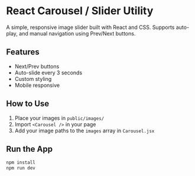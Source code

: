 # React Carousel / Slider Utility

A simple, responsive image slider built with React and CSS. Supports auto-play, and manual navigation using Prev/Next buttons.

## Features

- Next/Prev buttons
- Auto-slide every 3 seconds
- Custom styling
- Mobile responsive

## How to Use

1. Place your images in `public/images/`
2. Import `<Carousel />` in your page
3. Add your image paths to the `images` array in `Carousel.jsx`

## Run the App

```bash
npm install
npm run dev
```

